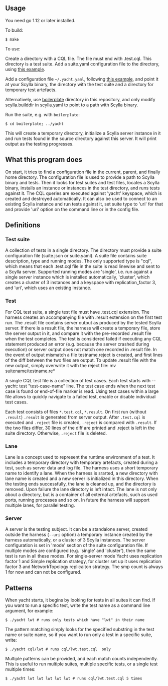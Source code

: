 Usage
-----

You need go 1.12 or later installed.

To build:

    $ make

To use:

Create a directory with a CQL file. The file must end with .test.cql.
This directory is a test suite. Add a suite.yaml configuration file to the
directory, using [this example](https://github.com/kostja/yacht/blob/master/example.suite.yaml).

Add a configuration file `~/.yacht.yaml`, following [this example](https://github.com/kostja/yacht/blob/master/example.yacht.yaml),
and point it at your Scylla binary, the directory with the test suite and a
directory for temporary test artefacts.

Alternatively, use [boilerplate](https://github.com/kostja/yacht/blob/master/boilerplate)
directory in this repository, and only modify scylla.builddir in scylla.yaml to
point to a path with Scylla binary.

Run the suite, e.g. with `boilerplate`:

    $ cd boilerplate; ../yacht

This will create a temporary directory, initialize a Scylla server instance
in it and run tests found in the source directory against this server. It
will print output as the testing progresses.

What this program does
----------------------

On start, it tries to find a configuration file in the current, parent, and
finally home directory. The configuration file is used to provide a path
to Scylla binary and tests. Then it looks for test suites and test files,
locates a Scylla binary, installs an instance or instances in the test
directory, and runs tests against it.
The CQL queries are executed against 'yacht' keyspace, which is created
and destroyed automatically.
It can also be used to connect to an existing Scylla instance and run tests
against it, set suite type to 'uri' for that and provide 'uri' option
on the command line or in the config file.

## Definitions

### Test suite

A collection of tests in a single directory. The directory must provide a
suite configuration file (suite.json or suite.yaml). A suite file
contains suite description, type and running modes.
The only supported type is "cql", which means that each .test.cql file in
the suite is read linewise and sent to a Scylla server. Supported
running modes are 'single', i.e. run against a single server instance
which is installed automatically, 'cluster', which creates a cluster of 3 
instances and a keyspace with replication_factor 3, and 'uri', which uses an 
existing instance.

### Test

For CQL test suite, a single test file must have .test.cql extension.
The harness creates an accompanying file with .result extension on the first
test run. The .result file contains server output as produced by the tested
Scylla server. If there
is a result file, the harness will create a temporary file, store the server
output in it, and compare it with the pre-recorded .result file when the
test completes. The test is considered failed if executing any CQL statement
produced an error (e.g.  because the server crashed during execution) or server
output does not match one recorded in .result file. In the event of output
mismatch a file testname.reject is created, and first lines of the diff
between the two files are output. To update .result file with the new
output, simply overwrite it with the reject file:
    mv suitename/testname.re*

A single CQL test file is a collection of test cases. Each test starts with
-- yacht: test "test-case-name" line. The test case ends when the next test
case is found or end-of-file marker is read. Using test cases within a large
file allows to quickly navigate to a failed test, enable or disable
individual test cases.

Each test consists of files `*.test.cql`, `*.result`.
On first run (without `.result`) `.result` is generated from server output.
After `.test.cql` is executed and `.reject` file is created, `.reject` is
compared with `.result`. If the two files differ, 30 lines of the diff
are printed and .reject is left in the suite directory. Otherwise,
`.reject` file is deleted.

### Lane

Lane is a concept used to represent the runtime environment of a test. It
includes a temporary directory with temporary artefacts, created during a
test, such as server data and log file. The harness uses a short temporary
name to identify a lane. When the harness is srarted, a new directory with
lane name is created and a new server is initialized in this directory.
When the testing ends successfully, the lane is cleaned up, and the
directory is removed. Upon failure the lane directory is left intact. The
lane is not only about a directory, but is a container of all external
artefacts, such as used ports, running processes and so on. In future the
harness will support multiple lanes, for parallel testing.

### Server

A server is the testing subject. It can be a standalone server, created
outside the harness (`--uri` option) a temporary instance created by the
harness automatically, or a cluster of 3 Scylla instances. The server
configuration is set in 'mode' section of the suite configuration file.
If multiple modes are configured (e.g. 'single' and 'cluster'), then
the same test is run in all these modes. For single-server mode Yacht
uses replication factor 1 and Simple replication strategy, for cluster
set up it uses replication factor 3 and NetworkTopology replicaiton
strategy. The smp count is always 1 for now and can not be configured.

Patterns
--------

When yacht starts, it begins by looking for tests in all suites it can find.
If you want to run a specific test, write the test name as a command line
argument, for example:

    $ ./yacht lwt # runs only tests which have "lwt" in their name

The pattern matching simply looks for the specified substring in the test
name or suite name, so if you want to run only a test in a specific suite,
write:

    $ ./yacht cql/lwt # runs cql/lwt.test.cql  only

Multiple patterns can be provided, and each match counts independently.
This is useful to run multiple suites, multiple specific tests, or
a single test multiple times:

    $ ./yacht lwt lwt lwt lwt lwt # runs cql/lwt.test.cql 5 times

